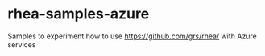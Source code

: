 # rhea-samples-azure
Samples to experiment how to use https://github.com/grs/rhea/ with Azure services
